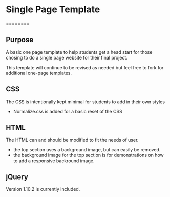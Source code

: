# Single Page Template
========

## Purpose
A basic one page template to help students get a head start for those chosing to do a single page website for their final project.

This template will continue to be revised as needed but feel free to fork for additional one-page templates.

## CSS
The CSS is intentionally kept minimal for students to add in their own styles
- Normalize.css is added for a basic reset of the CSS

## HTML
The HTML can and should be modified to fit the needs of user.
- the top section uses a background image, but can easily be removed.
- the background image for the top section is for demonstrations on how to add a responsive backround image.

## jQuery
Version 1.10.2 is currently included.
